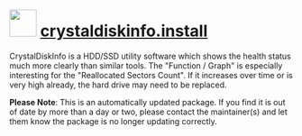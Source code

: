 # <img src="https://cdn.jsdelivr.net/gh/mkevenaar/chocolatey-packages@4d349e0b09441183caae77f7edd748f216ab7d21/icons/crystaldiskinfo.png" width="48" height="48"/> [crystaldiskinfo.install](https://community.chocolatey.org/packages/crystaldiskinfo.install)

CrystalDiskInfo is a HDD/SSD utility software which shows the health status much more clearly than similar tools.
The "Function / Graph" is especially interesting for the "Reallocated Sectors Count".
If it increases over time or is very high already, the hard drive may need to be replaced.

**Please Note**: This is an automatically updated package. If you find it is
out of date by more than a day or two, please contact the maintainer(s) and
let them know the package is no longer updating correctly.
